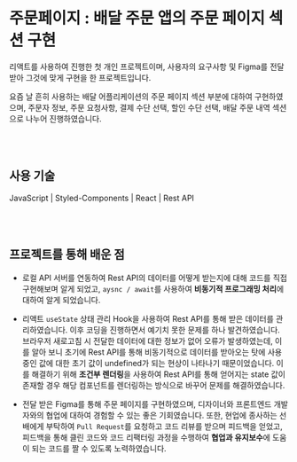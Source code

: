 # 주문페이지 : 배달 주문 앱의 주문 페이지 섹션 구현

리액트를 사용하여 진행한 첫 개인 프로젝트이며, 사용자의 요구사항 및 Figma를 전달받아 그것에 맞게 구현을 한 프로젝트입니다.

요즘 날 흔히 사용하는 배달 어플리케이션의 주문 페이지 섹션 부분에 대하여 구현하였으며, 주문자 정보, 주문 요청사항, 결제 수단 선택, 할인 수단 선택, 배달 주문 내역 섹션으로 나누어 진행하였습니다.

</br>
</br>

## 사용 기술

JavaScript | Styled-Components | React | Rest API

</br>
</br>

## 프로젝트를 통해 배운 점

- 로컬 API 서버를 연동하여 Rest API의 데이터를 어떻게 받는지에 대해 코드를 직접 구현해보며 알게 되었고, `aysnc / await`를 사용하여 **비동기적 프로그래밍 처리**에 대하여 알게 되었습니다.

- 리액트 `useState` 상태 관리 Hook을 사용하여 Rest API를 통해 받은 데이터를 관리하였습니다. 이후 코딩을 진행하면서 예기치 못한 문제를 하나 발견하였습니다. 브라우저 새로고침 시 전달한 데이터에 대한 정보가 없어 오류가 발생하였는데, 이를 알아 보니 초기에 Rest API를 통해 비동기적으로 데이터를 받아오는 탓에 사용 중인 값에 대한 초기 값이 undefined가 되는 현상이 나타나기 때문이었습니다.
  이를 해결하기 위해 **조건부 렌더링**을 사용하여 Rest API를 통해 얻어지는 state 값이 존재할 경우 해당 컴포넌트를 렌더링하는 방식으로 바꾸어 문제를 해결하였습니다.

- 전달 받은 Figma를 통해 주문 페이지를 구현하였으며, 디자이너와 프론트엔드 개발자와의 협업에 대하여 경험할 수 있는 좋은 기회였습니다. 또한, 현업에 종사하는 선배에게 부탁하여 `Pull Request`를 요청하고 코드 리뷰를 받으며 피드백을 얻었고, 피드백을 통해 클린 코드와 코드 리팩터링 과정을 수행하여 **협업과 유지보수**에 도움이 되는 코드를 짤 수 있도록 노력하였습니다.
